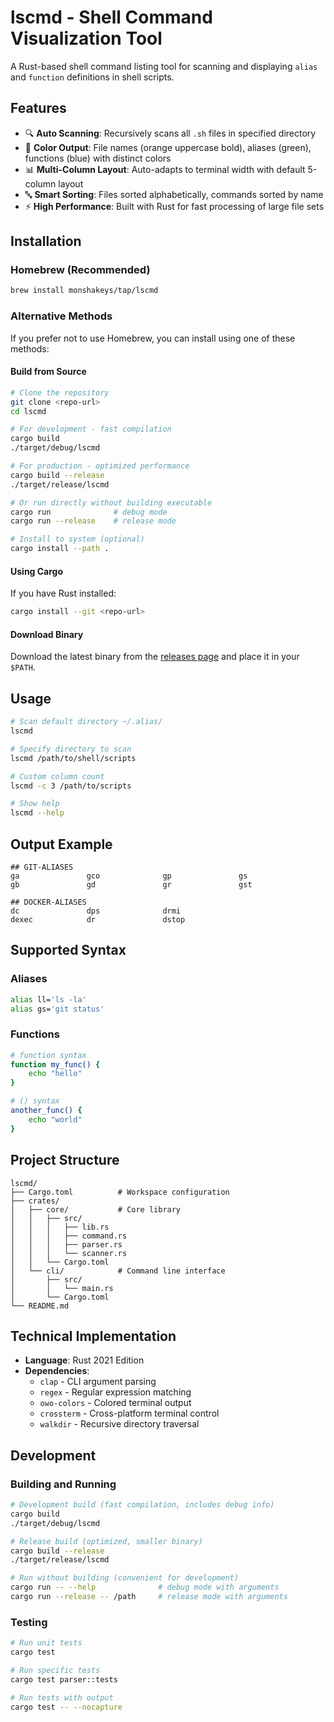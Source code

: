 # lscmd - Shell Command Visualization Tool

A Rust-based shell command listing tool for scanning and displaying `alias` and `function` definitions in shell scripts.

## Features

- 🔍 **Auto Scanning**: Recursively scans all `.sh` files in specified directory
- 🎨 **Color Output**: File names (orange uppercase bold), aliases (green), functions (blue) with distinct colors
- 📊 **Multi-Column Layout**: Auto-adapts to terminal width with default 5-column layout
- 🔤 **Smart Sorting**: Files sorted alphabetically, commands sorted by name
- ⚡ **High Performance**: Built with Rust for fast processing of large file sets

## Installation

### Homebrew (Recommended)

```bash
brew install monshakeys/tap/lscmd
```

### Alternative Methods

If you prefer not to use Homebrew, you can install using one of these methods:

#### Build from Source

```bash
# Clone the repository
git clone <repo-url>
cd lscmd

# For development - fast compilation
cargo build
./target/debug/lscmd

# For production - optimized performance
cargo build --release
./target/release/lscmd

# Or run directly without building executable
cargo run              # debug mode
cargo run --release    # release mode

# Install to system (optional)
cargo install --path .
```

#### Using Cargo

If you have Rust installed:

```bash
cargo install --git <repo-url>
```

#### Download Binary

Download the latest binary from the [releases page](https://github.com/monshakeys/lscmd/releases) and place it in your `$PATH`.

## Usage

```bash
# Scan default directory ~/.alias/
lscmd

# Specify directory to scan
lscmd /path/to/shell/scripts

# Custom column count
lscmd -c 3 /path/to/scripts

# Show help
lscmd --help
```

## Output Example

```
## GIT-ALIASES
ga               gco              gp               gs               
gb               gd               gr               gst              

## DOCKER-ALIASES
dc               dps              drmi             
dexec            dr               dstop            
```

## Supported Syntax

### Aliases
```bash
alias ll='ls -la'
alias gs='git status'
```

### Functions
```bash
# function syntax
function my_func() {
    echo "hello"
}

# () syntax
another_func() {
    echo "world"
}
```

## Project Structure

```
lscmd/
├── Cargo.toml          # Workspace configuration
├── crates/
│   ├── core/           # Core library
│   │   ├── src/
│   │   │   ├── lib.rs
│   │   │   ├── command.rs
│   │   │   ├── parser.rs
│   │   │   └── scanner.rs
│   │   └── Cargo.toml
│   └── cli/            # Command line interface
│       ├── src/
│       │   └── main.rs
│       └── Cargo.toml
└── README.md
```

## Technical Implementation

- **Language**: Rust 2021 Edition
- **Dependencies**: 
  - `clap` - CLI argument parsing
  - `regex` - Regular expression matching
  - `owo-colors` - Colored terminal output
  - `crossterm` - Cross-platform terminal control
  - `walkdir` - Recursive directory traversal

## Development

### Building and Running

```bash
# Development build (fast compilation, includes debug info)
cargo build
./target/debug/lscmd

# Release build (optimized, smaller binary)
cargo build --release
./target/release/lscmd

# Run without building (convenient for development)
cargo run -- --help              # debug mode with arguments
cargo run --release -- /path     # release mode with arguments
```

### Testing

```bash
# Run unit tests
cargo test

# Run specific tests
cargo test parser::tests

# Run tests with output
cargo test -- --nocapture
```

